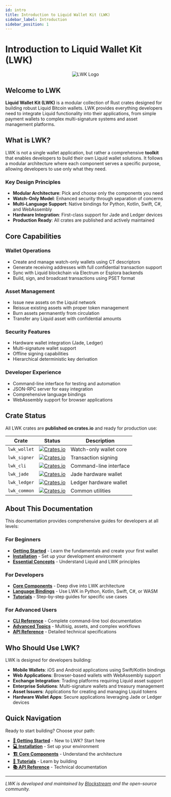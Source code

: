 ```yaml
---
id: intro
title: Introduction to Liquid Wallet Kit (LWK)
sidebar_label: Introduction
sidebar_position: 1
---
```


# Introduction to Liquid Wallet Kit (LWK)

<div align="center">

![LWK Logo](/img/lwk_logo.png)

</div>

## Welcome to LWK

**Liquid Wallet Kit (LWK)** is a modular collection of Rust crates designed for building robust Liquid Bitcoin wallets. LWK provides everything developers need to integrate Liquid functionality into their applications, from simple payment wallets to complex multi-signature systems and asset management platforms.

## What is LWK?

LWK is not a single wallet application, but rather a comprehensive **toolkit** that enables developers to build their own Liquid wallet solutions. It follows a modular architecture where each component serves a specific purpose, allowing developers to use only what they need.

### Key Design Principles

- **Modular Architecture**: Pick and choose only the components you need
- **Watch-Only Model**: Enhanced security through separation of concerns  
- **Multi-Language Support**: Native bindings for Python, Kotlin, Swift, C#, and WebAssembly
- **Hardware Integration**: First-class support for Jade and Ledger devices
- **Production Ready**: All crates are published and actively maintained

## Core Capabilities

### Wallet Operations
- Create and manage watch-only wallets using CT descriptors
- Generate receiving addresses with full confidential transaction support
- Sync with Liquid blockchain via Electrum or Esplora backends
- Build, sign, and broadcast transactions using PSET format

### Asset Management
- Issue new assets on the Liquid network
- Reissue existing assets with proper token management
- Burn assets permanently from circulation
- Transfer any Liquid asset with confidential amounts

### Security Features
- Hardware wallet integration (Jade, Ledger)
- Multi-signature wallet support
- Offline signing capabilities
- Hierarchical deterministic key derivation

### Developer Experience
- Command-line interface for testing and automation
- JSON-RPC server for easy integration
- Comprehensive language bindings
- WebAssembly support for browser applications

## Crate Status

All LWK crates are **published on crates.io** and ready for production use:

| Crate | Status | Description |
|-------|--------|-------------|
| `lwk_wollet` | [![Crates.io](https://img.shields.io/crates/v/lwk_wollet.svg)](https://crates.io/crates/lwk_wollet) | Watch-only wallet core |
| `lwk_signer` | [![Crates.io](https://img.shields.io/crates/v/lwk_signer.svg)](https://crates.io/crates/lwk_signer) | Transaction signing |
| `lwk_cli` | [![Crates.io](https://img.shields.io/crates/v/lwk_cli.svg)](https://crates.io/crates/lwk_cli) | Command-line interface |
| `lwk_jade` | [![Crates.io](https://img.shields.io/crates/v/lwk_jade.svg)](https://crates.io/crates/lwk_jade) | Jade hardware wallet |
| `lwk_ledger` | [![Crates.io](https://img.shields.io/crates/v/lwk_ledger.svg)](https://crates.io/crates/lwk_ledger) | Ledger hardware wallet |
| `lwk_common` | [![Crates.io](https://img.shields.io/crates/v/lwk_common.svg)](https://crates.io/crates/lwk_common) | Common utilities |

## About This Documentation

This documentation provides comprehensive guides for developers at all levels:

### For Beginners
- **[Getting Started](./getting-started)** - Learn the fundamentals and create your first wallet
- **[Installation](./getting-started/installation)** - Set up your development environment
- **[Essential Concepts](./getting-started/concepts)** - Understand Liquid and LWK principles

### For Developers
- **[Core Components](./core-components)** - Deep dive into LWK architecture
- **[Language Bindings](./integrations)** - Use LWK in Python, Kotlin, Swift, C#, or WASM
- **[Tutorials](./tutorials)** - Step-by-step guides for specific use cases

### For Advanced Users
- **[CLI Reference](./cli)** - Complete command-line tool documentation
- **[Advanced Topics](./advanced-topics)** - Multisig, assets, and complex workflows
- **[API Reference](./reference/api)** - Detailed technical specifications

## Who Should Use LWK?

LWK is designed for developers building:

- **Mobile Wallets**: iOS and Android applications using Swift/Kotlin bindings
- **Web Applications**: Browser-based wallets with WebAssembly support
- **Exchange Integration**: Trading platforms requiring Liquid asset support
- **Enterprise Solutions**: Multi-signature wallets and treasury management
- **Asset Issuers**: Applications for creating and managing Liquid tokens
- **Hardware Wallet Apps**: Secure applications leveraging Jade or Ledger devices

## Quick Navigation

Ready to start building? Choose your path:

- **[🚀 Getting Started](./getting-started)** - New to LWK? Start here
- **[💻 Installation](./getting-started/installation)** - Set up your environment  
- **[🏗️ Core Components](./core-components)** - Understand the architecture
- **[🔧 Tutorials](./tutorials)** - Learn by building
- **[📚 API Reference](./reference)** - Technical documentation

---

*LWK is developed and maintained by [Blockstream](https://blockstream.com) and the open-source community.* 